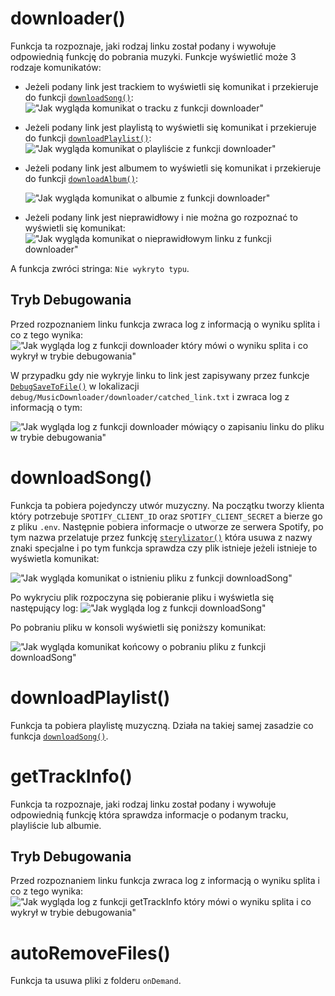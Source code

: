 # downloader()

Funkcja ta rozpoznaje, jaki rodzaj linku został podany i wywołuje odpowiednią funkcję do pobrania muzyki.
Funkcje wyświetlić może 3 rodzaje komunikatów:

- Jeżeli podany link jest trackiem to wyświetli się komunikat i przekieruje do funkcji [`downloadSong()`](https://github.com/PFilip08/elektron-radio-player/blob/master/docs/Dokumentacja%20Funkcji/MusicDownloader.js.md#downloadsong):
!["Jak wygląda komunikat o tracku z funkcji downloader"](https://imgur.com/gOA3mB7.png)
- Jeżeli podany link jest playlistą to wyświetli się komunikat i przekieruje do funkcji [`downloadPlaylist()`](https://github.com/PFilip08/elektron-radio-player/blob/master/docs/Dokumentacja%20Funkcji/MusicDownloader.js.md#downloadplaylist):
!["Jak wygląda komunikat o playliście z funkcji downloader"](https://i.imgur.com/Hhnni2t.png)
- Jeżeli podany link jest albumem to wyświetli się komunikat i przekieruje do funkcji [`downloadAlbum()`](https://github.com/PFilip08/elektron-radio-player/blob/master/docs/Dokumentacja%20Funkcji/MusicDownloader.js.md#downloadalbum):

    !["Jak wygląda komunikat o albumie z funkcji downloader"](https://i.imgur.com/8MvZ6c4.png)
- Jeżeli podany link jest nieprawidłowy i nie można go rozpoznać to wyświetli się komunikat:
!["Jak wygląda komunikat o nieprawidłowym linku z funkcji downloader"](https://i.imgur.com/5tE6vA5.png)

A funkcja zwróci stringa: ``Nie wykryto typu``.
## Tryb Debugowania
Przed rozpoznaniem linku funkcja zwraca log z informacją o wyniku splita i co z tego wynika:
!["Jak wygląda log z funkcji downloader który mówi o wyniku splita i co wykrył w trybie debugowania"](https://i.imgur.com/rLVq1Fr.png)

W przypadku gdy nie wykryje linku to link jest zapisywany przez funkcje [`DebugSaveToFile()`](https://github.com/PFilip08/elektron-radio-player/blob/master/docs/Dokumentacja%20Funkcji/DebugMode.js.md#debugsavetofile) w lokalizacji `debug/MusicDownloader/downloader/catched_link.txt` i zwraca log z informacją o tym:

!["Jak wygląda log z funkcji downloader mówiący o zapisaniu linku do pliku w trybie debugowania"](https://i.imgur.com/YTqajCQ.png)

# downloadSong()

Funkcja ta pobiera pojedynczy utwór muzyczny.
Na początku tworzy klienta który potrzebuje `SPOTIFY_CLIENT_ID` oraz `SPOTIFY_CLIENT_SECRET` a bierze go z pliku `.env`. Następnie pobiera informacje o utworze ze serwera Spotify, po tym nazwa przelatuje przez funkcję [`sterylizator()`](https://github.com/PFilip08/elektron-radio-player/blob/master/docs/Dokumentacja%20Funkcji/Other.js.md#sterylizator) która usuwa z nazwy znaki specjalne i po tym funkcja sprawdza czy plik istnieje jeżeli istnieje to wyświetla komunikat:

!["Jak wygląda komunikat o istnieniu pliku z funkcji downloadSong"](https://i.imgur.com/y2KtjH0.png)

Po wykryciu plik rozpoczyna się pobieranie pliku i wyświetla się następujący log:
!["Jak wygląda log z funkcji downloadSong"](https://i.imgur.com/lkknRR7.png)

Po pobraniu pliku w konsoli wyświetli się poniższy komunikat:

!["Jak wygląda komunikat końcowy o pobraniu pliku z funkcji downloadSong"](https://i.imgur.com/3PYBkvD.png)

# downloadPlaylist()

Funkcja ta pobiera playlistę muzyczną. Działa na takiej samej zasadzie co funkcja [`downloadSong()`](https://github.com/PFilip08/elektron-radio-player/blob/master/docs/Dokumentacja%20Funkcji/MusicDownloader.js.md#downloadsong).

# getTrackInfo()

Funkcja ta rozpoznaje, jaki rodzaj linku został podany i wywołuje odpowiednią funkcję która sprawdza informacje o podanym tracku, playliście lub albumie.

## Tryb Debugowania

Przed rozpoznaniem linku funkcja zwraca log z informacją o wyniku splita i co z tego wynika:
!["Jak wygląda log z funkcji getTrackInfo który mówi o wyniku splita i co wykrył w trybie debugowania"](https://i.imgur.com/NRNhpOs.png)

# autoRemoveFiles()

Funkcja ta usuwa pliki z folderu `onDemand`.
